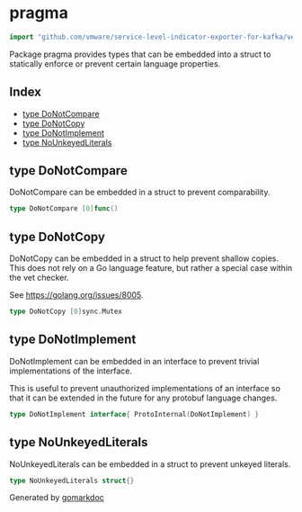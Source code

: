<!-- Code generated by gomarkdoc. DO NOT EDIT -->

# pragma

```go
import "github.com/vmware/service-level-indicator-exporter-for-kafka/vendor/google.golang.org/protobuf/internal/pragma"
```

Package pragma provides types that can be embedded into a struct to statically enforce or prevent certain language properties.

## Index

- [type DoNotCompare](<#type-donotcompare>)
- [type DoNotCopy](<#type-donotcopy>)
- [type DoNotImplement](<#type-donotimplement>)
- [type NoUnkeyedLiterals](<#type-nounkeyedliterals>)


## type DoNotCompare

DoNotCompare can be embedded in a struct to prevent comparability.

```go
type DoNotCompare [0]func()
```

## type DoNotCopy

DoNotCopy can be embedded in a struct to help prevent shallow copies. This does not rely on a Go language feature, but rather a special case within the vet checker.

See https://golang.org/issues/8005.

```go
type DoNotCopy [0]sync.Mutex
```

## type DoNotImplement

DoNotImplement can be embedded in an interface to prevent trivial implementations of the interface.

This is useful to prevent unauthorized implementations of an interface so that it can be extended in the future for any protobuf language changes.

```go
type DoNotImplement interface{ ProtoInternal(DoNotImplement) }
```

## type NoUnkeyedLiterals

NoUnkeyedLiterals can be embedded in a struct to prevent unkeyed literals.

```go
type NoUnkeyedLiterals struct{}
```



Generated by [gomarkdoc](<https://github.com/princjef/gomarkdoc>)
